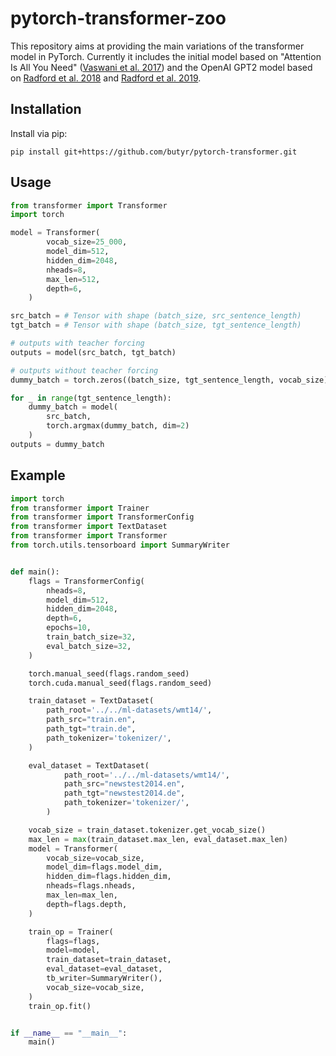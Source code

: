 # pytorch-transformer-zoo

This repository aims at providing the main variations of the transformer model in PyTorch. 
Currently it includes the initial model based on "Attention Is All You Need" 
([Vaswani et al. 2017](https://arxiv.org/pdf/1706.03762.pdf)) and the OpenAI GPT2 model based on 
[Radford et al. 2018](https://s3-us-west-2.amazonaws.com/openai-assets/research-covers/language-unsupervised/language_understanding_paper.pdf) 
and [Radford et al. 2019](https://cdn.openai.com/better-language-models/language_models_are_unsupervised_multitask_learners.pdf).


## Installation

Install via pip:

```
pip install git+https://github.com/butyr/pytorch-transformer.git
```

## Usage

```python
from transformer import Transformer
import torch

model = Transformer(
        vocab_size=25_000,
        model_dim=512,
        hidden_dim=2048,
        nheads=8,
        max_len=512,
        depth=6,
    )

src_batch = # Tensor with shape (batch_size, src_sentence_length)
tgt_batch = # Tensor with shape (batch_size, tgt_sentence_length)

# outputs with teacher forcing
outputs = model(src_batch, tgt_batch)

# outputs without teacher forcing
dummy_batch = torch.zeros((batch_size, tgt_sentence_length, vocab_size))

for _ in range(tgt_sentence_length):
    dummy_batch = model(
        src_batch,
        torch.argmax(dummy_batch, dim=2)
    )
outputs = dummy_batch

```

## Example
```python
import torch
from transformer import Trainer
from transformer import TransformerConfig
from transformer import TextDataset
from transformer import Transformer
from torch.utils.tensorboard import SummaryWriter


def main():
    flags = TransformerConfig(
        nheads=8,
        model_dim=512,
        hidden_dim=2048,
        depth=6,
        epochs=10,
        train_batch_size=32,
        eval_batch_size=32,
    )

    torch.manual_seed(flags.random_seed)
    torch.cuda.manual_seed(flags.random_seed)

    train_dataset = TextDataset(
        path_root='../../ml-datasets/wmt14/',
        path_src="train.en",
        path_tgt="train.de",
        path_tokenizer='tokenizer/',
    )

    eval_dataset = TextDataset(
            path_root='../../ml-datasets/wmt14/',
            path_src="newstest2014.en",
            path_tgt="newstest2014.de",
            path_tokenizer='tokenizer/',
        )

    vocab_size = train_dataset.tokenizer.get_vocab_size()
    max_len = max(train_dataset.max_len, eval_dataset.max_len)
    model = Transformer(
        vocab_size=vocab_size,
        model_dim=flags.model_dim,
        hidden_dim=flags.hidden_dim,
        nheads=flags.nheads,
        max_len=max_len,
        depth=flags.depth,
    )

    train_op = Trainer(
        flags=flags,
        model=model,
        train_dataset=train_dataset,
        eval_dataset=eval_dataset,
        tb_writer=SummaryWriter(),
        vocab_size=vocab_size,
    )
    train_op.fit()


if __name__ == "__main__":
    main()


```
